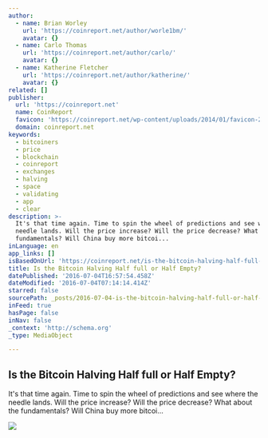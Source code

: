 ```yaml
---
author:
  - name: Brian Worley
    url: 'https://coinreport.net/author/worle1bm/'
    avatar: {}
  - name: Carlo Thomas
    url: 'https://coinreport.net/author/carlo/'
    avatar: {}
  - name: Katherine Fletcher
    url: 'https://coinreport.net/author/katherine/'
    avatar: {}
related: []
publisher:
  url: 'https://coinreport.net'
  name: CoinReport
  favicon: 'https://coinreport.net/wp-content/uploads/2014/01/favicon-2.ico'
  domain: coinreport.net
keywords:
  - bitcoiners
  - price
  - blockchain
  - coinreport
  - exchanges
  - halving
  - space
  - validating
  - app
  - clear
description: >-
  It's that time again. Time to spin the wheel of predictions and see where the
  needle lands. Will the price increase? Will the price decrease? What about the
  fundamentals? Will China buy more bitcoi...
inLanguage: en
app_links: []
isBasedOnUrl: 'https://coinreport.net/is-the-bitcoin-halving-half-full-or-half-empty/'
title: Is the Bitcoin Halving Half full or Half Empty?
datePublished: '2016-07-04T16:57:54.458Z'
dateModified: '2016-07-04T07:14:14.414Z'
starred: false
sourcePath: _posts/2016-07-04-is-the-bitcoin-halving-half-full-or-half-empty.md
inFeed: true
hasPage: false
inNav: false
_context: 'http://schema.org'
_type: MediaObject

---
```

<article style=""><h1>Is the Bitcoin Halving Half full or Half Empty?</h1><p>It's that time again. Time to spin the wheel of predictions and see where the needle lands. Will the price increase? Will the price decrease? What about the fundamentals? Will China buy more bitcoi...</p><img src="https://coinreport.net/wp-content/uploads/2014/11/Bitcoin-image-free-to-use.jpg" /></article>